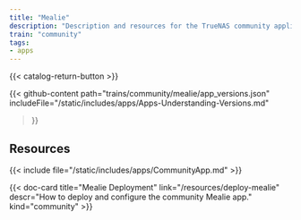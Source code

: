 ```yaml
---
title: "Mealie"
description: "Description and resources for the TrueNAS community application called Mealie."
train: "community"
tags:
- apps
---
```


{{< catalog-return-button >}}

{{< github-content 
    path="trains/community/mealie/app_versions.json"
	includeFile="/static/includes/apps/Apps-Understanding-Versions.md"
>}}

## Resources

{{< include file="/static/includes/apps/CommunityApp.md" >}}

<div class="docs-sections">

{{< doc-card title="Mealie Deployment" link="/resources/deploy-mealie"
descr="How to deploy and configure the community Mealie app." kind="community" >}}

</div>